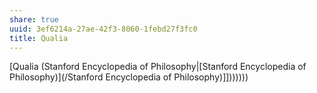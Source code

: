 ```yaml
---
share: true
uuid: 3ef6214a-27ae-42f3-8060-1febd27f3fc0
title: Qualia
---
```

[Qualia (Stanford Encyclopedia of Philosophy|[Stanford Encyclopedia of Philosophy)](/Stanford Encyclopedia of Philosophy)]]))))))